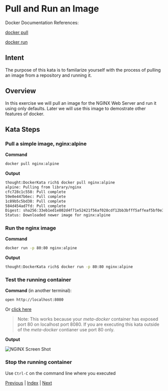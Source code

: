 # Pull and Run an Image

Docker Documentation References:

[docker pull](https://docs.docker.com/engine/reference/commandline/pull/)

[docker run](https://docs.docker.com/engine/reference/commandline/run/)

## Intent

The purpose of this kata is to familarize yourself with the process of pulling an image from a repository and running it.

## Overview

In this exercise we will pull an image for the NGINX Web Server and run it using only defaults. Later we will use this image to demostrate other features of docker.

## Kata Steps

### Pull a simple image, nginx:alpine

**Command**

```bash
docker pull nginx:alpine
```

**Output**

```bash
thought:DockerKata rich$ docker pull nginx:alpine
alpine: Pulling from library/nginx
cfc728c1c558: Pull complete
59e0e447b6ec: Pull complete
1c89b5c5bd38: Pull complete
584d454ad7fd: Pull complete
Digest: sha256:33eb1ed1e802d4f71e52421f56af028cdf12bb3bfff5affeaf5bf0e328ffa1bc
Status: Downloaded newer image for nginx:alpine
```

### Run the nginx image

**Command**

```bash
docker run -p 80:80 nginx:alpine
```

**Output**

```bash
thought:DockerKata rich$ docker run -p 80:80 nginx:alpine
```

### Test the running container

**Command** (in another terminal):

```bash
open http://localhost:8080
```

Or [click here](http://localhost:8080)

> Note: This works because your *meta-docker* container has exposed port 80 on localhost port 8080. If you are executing this kata outside of the *meta-docker* contianer use port 80 only.

**Output**

![NGINX Screen Shot](screenshots/image_pull_and_run_kata_nginx_verification.png)

### Stop the running container

Use `Ctrl-C` on the command line where you executed

[Previous](#) | [Index](README.md) | [Next](02_list_images.md)

